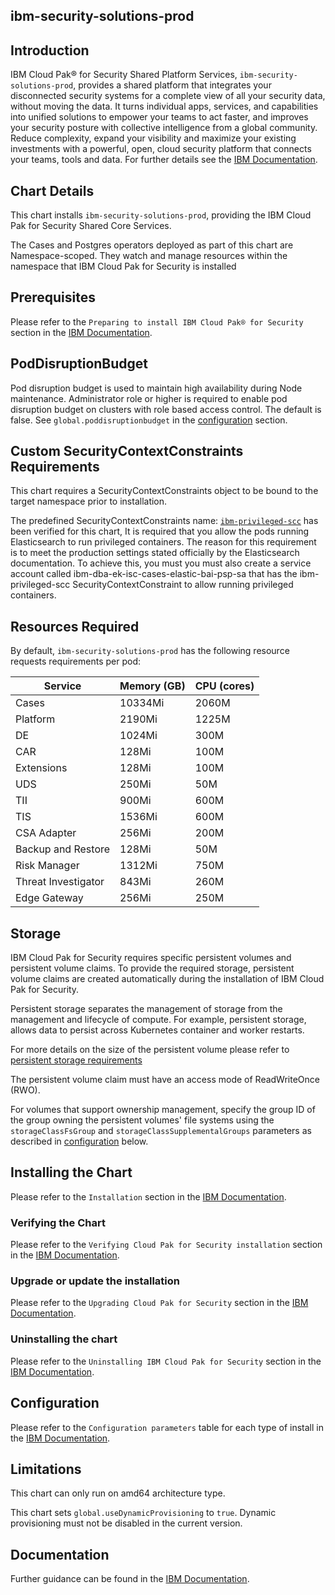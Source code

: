 
## ibm-security-solutions-prod

## Introduction
IBM Cloud Pak&reg; for Security Shared Platform Services, `ibm-security-solutions-prod`, provides a shared platform that integrates your disconnected security systems for a complete view of all your security data, without moving the data. It turns individual apps, services, and capabilities into unified solutions to empower your teams to act faster, and improves your security posture with collective intelligence from a global community. Reduce complexity, expand your visibility and maximize your existing investments with a powerful, open, cloud security platform that connects your teams, tools and data. For further details see the [IBM Documentation](https://www.ibm.com/docs/en/SSTDPP_1.7/docs/scp-core/overview.html).

## Chart Details

This chart installs `ibm-security-solutions-prod`, providing the IBM Cloud Pak for Security Shared Core Services.

The Cases and Postgres operators deployed as part of this chart are Namespace-scoped. They watch and manage resources within the namespace that IBM Cloud Pak for Security is installed

## Prerequisites

Please refer to the `Preparing to install IBM Cloud Pak® for Security` section in the [IBM Documentation](https://www.ibm.com/docs/en/SSTDPP_1.7/docs/security-pak/install_prep_172.html).

## PodDisruptionBudget
Pod disruption budget is used to maintain high availability during Node maintenance. Administrator role or higher is required to enable pod disruption budget on clusters with role based access control. The default is false. See `global.poddisruptionbudget` in the [configuration](#configuration) section.


## Custom SecurityContextConstraints Requirements

This chart requires a SecurityContextConstraints object to be bound to the target namespace prior to installation.

The predefined SecurityContextConstraints name: [`ibm-privileged-scc`](https://ibm.biz/cpkspec-scc) has been verified for this chart, It is required that you allow the pods running Elasticsearch to run privileged containers. The reason for this requirement is to meet the production settings stated officially by the Elasticsearch documentation. To achieve this, you must you must also create a service account called ibm-dba-ek-isc-cases-elastic-bai-psp-sa that has the ibm-privileged-scc SecurityContextConstraint to allow running privileged containers.

## Resources Required

By default, `ibm-security-solutions-prod` has the following resource requests requirements per pod:

| Service  | Memory (GB) | CPU (cores)
| --------- | ----------- | ----------- |
| Cases  |    10334Mi   |  2060M  |
| Platform | 2190Mi | 1225M  |
| DE | 1024Mi | 300M |
| CAR | 128Mi | 100M |
| Extensions | 128Mi | 100M |
| UDS | 250Mi | 50M |
| TII | 900Mi | 600M |
| TIS | 1536Mi | 600M |
| CSA Adapter| 256Mi | 200M |
| Backup and Restore | 128Mi | 50M |
| Risk Manager | 1312Mi | 750M |
| Threat Investigator | 843Mi | 260M |
| Edge Gateway | 256Mi | 250M |

## Storage
IBM Cloud Pak for Security requires specific persistent volumes and persistent volume claims. To provide the required storage, persistent volume claims are created automatically during the installation of IBM Cloud Pak for Security.

Persistent storage separates the management of storage from the management and lifecycle of compute. For example, persistent storage, allows data to persist across Kubernetes container and worker restarts.

For more details on the size of the persistent volume please refer to [persistent storage requirements](https://www.ibm.com/docs/en/SSTDPP_1.7/docs/security-pak/persistent_storage.html)

The persistent volume claim must have an access mode of ReadWriteOnce (RWO).

For volumes that support ownership management, specify the group ID of the group owning the persistent volumes' file systems using the `storageClassFsGroup` and `storageClassSupplementalGroups` parameters as described in [configuration](#configuration) below.


## Installing the Chart

Please refer to the `Installation` section in the [IBM Documentation](https://www.ibm.com/docs/en/SSTDPP_1.7/docs/security-pak/installation_172.html).

### Verifying the Chart

Please refer to the `Verifying Cloud Pak for Security installation` section in the [IBM Documentation](https://www.ibm.com/docs/en/SSTDPP_1.7/docs/security-pak/verification_172.html).

### Upgrade or update the installation

Please refer to the `Upgrading Cloud Pak for Security` section in the [IBM Documentation](https://www.ibm.com/docs/en/SSTDPP_1.7/docs/security-pak/upgrading_172.html).

### Uninstalling the chart

Please refer to the `Uninstalling IBM Cloud Pak for Security` section in the [IBM Documentation](https://www.ibm.com/docs/en/SSTDPP_1.7/docs/security-pak/uninstalling_cp4s_172.html).

## Configuration

Please refer to the `Configuration parameters` table for each type of install in the [IBM Documentation](https://www.ibm.com/docs/en/SSTDPP_1.7/docs/security-pak/installation_172.html).

## Limitations

This chart can only run on amd64 architecture type.

This chart sets `global.useDynamicProvisioning` to `true`. Dynamic provisioning must not be disabled in the current version.


## Documentation
Further guidance can be found in the [IBM Documentation](https://www.ibm.com/docs/en/SSTDPP_1.7/docs/scp-core/overview.html).
